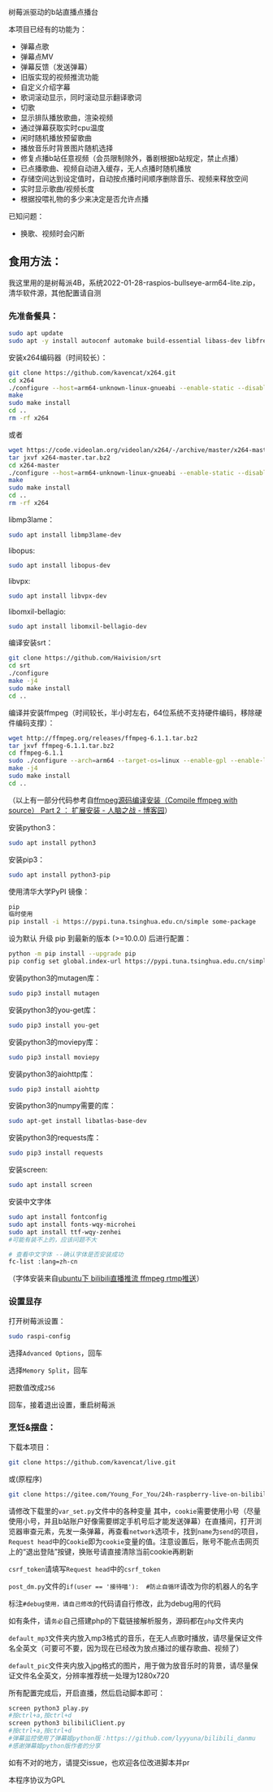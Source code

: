 
树莓派驱动的b站直播点播台


本项目已经有的功能为：

- 弹幕点歌
- 弹幕点MV
- 弹幕反馈（发送弹幕）
- 旧版实现的视频推流功能
- 自定义介绍字幕
- 歌词滚动显示，同时滚动显示翻译歌词
- 切歌
- 显示排队播放歌曲，渲染视频
- 通过弹幕获取实时cpu温度
- 闲时随机播放预留歌曲
- 播放音乐时背景图片随机选择
- 修复点播b站任意视频（会员限制除外，番剧根据b站规定，禁止点播）
- 已点播歌曲、视频自动进入缓存，无人点播时随机播放
- 存储空间达到设定值时，自动按点播时间顺序删除音乐、视频来释放空间
- 实时显示歌曲/视频长度
- 根据投喂礼物的多少来决定是否允许点播

已知问题：

- 换歌、视频时会闪断

## 食用方法：

我这里用的是树莓派4B，系统2022-01-28-raspios-bullseye-arm64-lite.zip，清华软件源，其他配置请自测

### 先准备餐具：

```Bash
sudo apt update
sudo apt -y install autoconf automake build-essential libass-dev libfreetype6-dev libtheora-dev libtool libvorbis-dev pkg-config texinfo wget zlib1g-dev
```

安装x264编码器（时间较长）：

```Bash
git clone https://github.com/kavencat/x264.git
cd x264
./configure --host=arm64-unknown-linux-gnueabi --enable-static --disable-opencl --enable-shared
make
sudo make install
cd ..
rm -rf x264
```

或者

```Bash
wget https://code.videolan.org/videolan/x264/-/archive/master/x264-master.tar.bz2
tar jxvf x264-master.tar.bz2
cd x264-master
./configure --host=arm64-unknown-linux-gnueabi --enable-static --disable-opencl --enable-shared
make
sudo make install
cd ..
rm -rf x264
```


libmp3lame：

```Bash
sudo apt install libmp3lame-dev
```

libopus:

```Bash
sudo apt install libopus-dev
```

libvpx:

```Bash
sudo apt install libvpx-dev
```

libomxil-bellagio:

```Bash
sudo apt install libomxil-bellagio-dev
```



编译安装srt：
```Bash
git clone https://github.com/Haivision/srt
cd srt
./configure
make -j4
sudo make install
cd ..
```

编译并安装ffmpeg（时间较长，半小时左右，64位系统不支持硬件编码，移除硬件编码支撑）：

```Bash
wget http://ffmpeg.org/releases/ffmpeg-6.1.1.tar.bz2
tar jxvf ffmpeg-6.1.1.tar.bz2
cd ffmpeg-6.1.1
sudo ./configure --arch=arm64 --target-os=linux --enable-gpl --enable-libx264 --enable-nonfree --enable-libass --enable-libfreetype  --enable-libsrt 
make -j4
sudo make install
cd ..
```

（以上有一部分代码参考自[ffmpeg源码编译安装（Compile ffmpeg with source）  Part 2 ： 扩展安装 - 人脑之战 - 博客园](http://www.cnblogs.com/yaoz/p/6944942.html)）

安装python3：

```Bash
sudo apt install python3
```

安装pip3：

```Bash
sudo apt install python3-pip
```

使用清华大学PyPI 镜像：

```Bash
pip
临时使用
pip install -i https://pypi.tuna.tsinghua.edu.cn/simple some-package
```

设为默认
升级 pip 到最新的版本 (>=10.0.0) 后进行配置：

```Bash
python -m pip install --upgrade pip
pip config set global.index-url https://pypi.tuna.tsinghua.edu.cn/simple
```

安装python3的mutagen库：

```Bash
sudo pip3 install mutagen
```

安装python3的you-get库：

```Bash
sudo pip3 install you-get
```

安装python3的moviepy库：

```Bash
sudo pip3 install moviepy
```

安装python3的aiohttp库：

```Bash
sudo pip3 install aiohttp
```

安装python3的numpy需要的库：

```Bash
sudo apt-get install libatlas-base-dev
```

安装python3的requests库：

```Bash
sudo pip3 install requests
```

安装screen:

```Bash
sudo apt install screen
```

安装中文字体

```Bash
sudo apt install fontconfig
sudo apt install fonts-wqy-microhei
sudo apt install ttf-wqy-zenhei
#可能有装不上的，应该问题不大

# 查看中文字体 --确认字体是否安装成功
fc-list :lang=zh-cn
```

（字体安装来自[ubuntu下 bilibili直播推流 ffmpeg rtmp推送](https://ppx.ink/2.ppx)）

### 设置显存

打开树莓派设置：

```Bash
sudo raspi-config
```

选择`Advanced Options`，回车

选择`Memory Split`，回车

把数值改成`256`

回车，接着退出设置，重启树莓派

### 烹饪&摆盘：

下载本项目：

```Bash
git clone https://github.com/kavencat/live.git
```

或(原程序)

```Bash
git clone https://gitee.com/Young_For_You/24h-raspberry-live-on-bilibili.git
```

请修改下载里的`var_set.py`文件中的各种变量
其中，`cookie`需要使用小号（尽量使用小号，并且b站账户好像需要绑定手机号后才能发送弹幕）在直播间，打开浏览器审查元素，先发一条弹幕，再查看`network`选项卡，找到`name`为`send`的项目，`Request head`中的`Cookie`即为`cookie`变量的值。注意设置后，账号不能点击网页上的“退出登陆”按键，换账号请直接清除当前cookie再刷新

`csrf_token`请填写`Request head`中的`csrf_token`

`post_dm.py`文件的`if(user == '接待喵'):  #防止自循环`请改为你的机器人的名字

标注`#debug使用，请自己修改`的代码请自行修改，此为debug用的代码

如有条件，请`务必`自己搭建php的下载链接解析服务，源码都在`php`文件夹内

`default_mp3`文件夹内放入mp3格式的音乐，在无人点歌时播放，请尽量保证文件名全英文（可要可不要，因为现在已经改为放点播过的缓存歌曲、视频了）

`default_pic`文件夹内放入jpg格式的图片，用于做为放音乐时的背景，请尽量保证文件名全英文，分辨率推荐统一处理为1280x720

所有配置完成后，开启直播，然后启动脚本即可：

```Bash
screen python3 play.py
#按ctrl+a,按ctrl+d
screen python3 bilibiliClient.py
#按ctrl+a,按ctrl+d
#弹幕监控使用了弹幕姬python版：https://github.com/lyyyuna/bilibili_danmu
#感谢弹幕姬python版作者的分享
```

如有不对的地方，请提交issue，也欢迎各位改进脚本并pr

本程序协议为GPL
